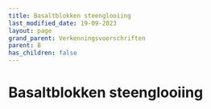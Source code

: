 ```yaml
---
title: Basaltblokken steenglooiing
last_modified_date: 19-09-2023
layout: page
grand_parent: Verkenningsvoorschriften
parent: B
has_children: false
---
```


Basaltblokken steenglooiing
===========================

